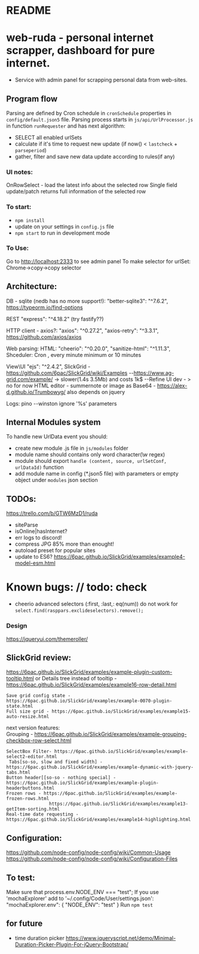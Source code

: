 # README #
# web-ruda - personal internet scrapper, dashboard for pure internet. 
* Service with admin panel for scrapping personal data from web-sites.

## Program flow
Parsing are defined by Cron schedule in `cronSchedule` properties in `config/default.json5` file.
Parsing process starts in `js/api/UrlProcessor.js` in function `runRequester` and has next algorithm:
 - SELECT all enabled urlSets 
 - calculate if it's time to request new update (if now() < `lastcheck` + `parseperiod`)
 - gather, filter and save new data update according to rules(if any)

### UI notes:
OnRowSelect - load the latest info about the selected row
Single field update/patch returns full information of the selected row

### To start:
* `npm install`
* update on your settings in `config.js` file
* `npm start` to run in development mode

### To Use:
Go to <http://localhost:2333> to see admin panel
To make selector for urlSet: Chrome->copy->copy selector


## Architecture:
DB - sqlite (nedb has no more support!):
    "better-sqlite3": "^7.6.2", https://typeorm.io/find-options

REST "express": "^4.18.2" (try fastify??)

HTTP client - axios?:
    "axios": "^0.27.2", "axios-retry": "^3.3.1",  https://github.com/axios/axios

Web parsing:
 HTML:
    "cheerio": "^0.20.0", "sanitize-html": "^1.11.3",
Shceduler:
    Cron , every minute minimum or 10 minutes

View\UI
    "ejs": "^2.4.2", 
    SlickGrid - https://github.com/6pac/SlickGrid/wiki/Examples
        --https://www.ag-grid.com/example/ -> slower(1.4s 3.5Mb) and costs 1k$
        --Refine UI dev - > no for now
HTML editor - summernote or
  image as Base64 - https://alex-d.github.io/Trumbowyg/ also depends on jquery

Logs:
    pino
    --winston ignore '%s' parameters
## Internal Modules system
To handle new UrlData event you should:
- create new module .js file in `js/modules` folder
- module name should contains only word character(\w regex)
- module should export `handle (content, source, urlSetConf, urlDataId)` function
- add module name in config (*.json5 file) with parameters or empty object under `modules` json section


## TODOs:
https://trello.com/b/GTW6MzD1/ruda
- siteParse
- isOnline|hasInternet?
- err logs to discord!
- compress JPG 85% more than enought!
- autoload preset for popular sites
- update to ES6? https://6pac.github.io/SlickGrid/examples/example4-model-esm.html

# Known bugs: // todo: check
* cheerio advanced selectors (:first, :last,: eq(num)) do not work for `select.find(rasppars.exclideselectors).remove();`

### Design
https://jqueryui.com/themeroller/

## SlickGrid review:
https://6pac.github.io/SlickGrid/examples/example-plugin-custom-tooltip.html
    or Details tree instead of tooltip - https://6pac.github.io/SlickGrid/examples/example16-row-detail.html

    Save grid config state - https://6pac.github.io/SlickGrid/examples/example-0070-plugin-state.html
    Full size grid - https://6pac.github.io/SlickGrid/examples/example15-auto-resize.html
 next version features:       
    Grouping - https://6pac.github.io/SlickGrid/examples/example-grouping-checkbox-row-select.html
    
    SelectBox Filter- https://6pac.github.io/SlickGrid/examples/example-select2-editor.html
     Tabs[so-so, slow and fixed width] - https://6pac.github.io/SlickGrid/examples/example-dynamic-with-jquery-tabs.html
    Button header[[so-so - nothing special] - https://6pac.github.io/SlickGrid/examples/example-plugin-headerbuttons.html
    Frozen rows - https://6pac.github.io/SlickGrid/examples/example-frozen-rows.html
                    https://6pac.github.io/SlickGrid/examples/example13-getItem-sorting.html
    Real-time date requesting - https://6pac.github.io/SlickGrid/examples/example14-highlighting.html


## Configuration:
https://github.com/node-config/node-config/wiki/Common-Usage
https://github.com/node-config/node-config/wiki/Configuration-Files

## To test:
Make sure that process.env.NODE_ENV === "test";
If you use 'mochaExplorer' add to '~/.config/Code/User/settings.json':
   "mochaExplorer.env": {
        "NODE_ENV": "test"
    }
Run `npm test`

## for future
* time duration picker https://www.jqueryscript.net/demo/Minimal-Duration-Picker-Plugin-For-jQuery-Bootstrap/
